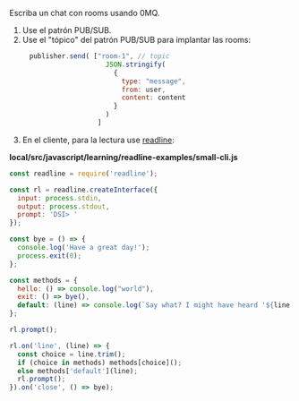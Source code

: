 Escriba un chat con rooms usando 0MQ.

1. Use el patrón PUB/SUB. 
2. Use el "tópico" del patrón PUB/SUB para implantar las rooms:

  ```js
       publisher.send( ["room-1", // topic
                          JSON.stringify(
                            {
                              type: "message",
                              from: user,
                              content: content
                            }
                          )
                        ]
  ```
3. En el cliente, para la lectura use [readline](https://nodejs.org/api/readline.html#readline_readline):

  **local/src/javascript/learning/readline-examples/small-cli.js**

  ```js
  const readline = require('readline');

  const rl = readline.createInterface({
    input: process.stdin,
    output: process.stdout,
    prompt: 'DSI> '
  });

  const bye = () => {
    console.log('Have a great day!');
    process.exit(0);
  };

  const methods = {
    hello: () => console.log("world"),
    exit: () => bye(),
    default: (line) => console.log(`Say what? I might have heard '${line.trim()}'`),
  };

  rl.prompt();

  rl.on('line', (line) => {
    const choice = line.trim();
    if (choice in methods) methods[choice]();
    else methods['default'](line);
    rl.prompt();
  }).on('close', () => bye);
  ```
